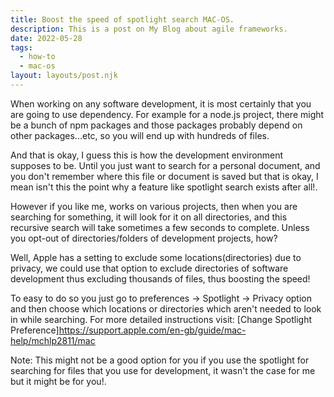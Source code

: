 ```yaml
---
title: Boost the speed of spotlight search MAC-OS.
description: This is a post on My Blog about agile frameworks.
date: 2022-05-28
tags:
  - how-to
  - mac-os
layout: layouts/post.njk
---
```


When working on any software development, it is most certainly that you are going to use dependency. For example for a node.js project, there might be a bunch of npm packages and those packages probably depend on other packages...etc, so you will end up with hundreds of files. 

And that is okay, I guess this is how the development environment supposes to be. Until you just want to search for a personal document, and you don't remember where this file or document is saved but that is okay, I mean isn't this the point why a feature like spotlight search exists after all!. 

However if you like me, works on various projects, then when you are searching for something, it will look for it on all directories, and this recursive search will take sometimes a few seconds to complete. Unless you opt-out of directories/folders of development projects, how?

Well, Apple has a setting to exclude some locations(directories) due to privacy, we could use that option to exclude directories of software development thus excluding thousands of files, thus boosting the speed! 

To easy to do so you just go to preferences -> Spotlight -> Privacy option and then choose which locations or directories which aren't needed to look in while searching. For more detailed instructions visit: [Change Spotlight Preference]https://support.apple.com/en-gb/guide/mac-help/mchlp2811/mac

Note: This might not be a good option for you if you use the spotlight for searching for files that you use for development, it wasn't the case for me but it might be for you!.